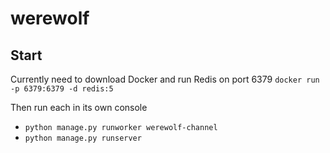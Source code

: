 # werewolf
## Start
Currently need to download Docker and run Redis on port 6379
`docker run -p 6379:6379 -d redis:5`

Then run each in its own console
- `python manage.py runworker werewolf-channel`
- `python manage.py runserver`